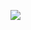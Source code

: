 ![]("https://github.com/youngji-cho/youngji-cho.github.io/tree/master/_posts/2017-01-07-한국의-전력수요-시계열-예측_files/figure-markdown_strict/unnamed-chunk-3-1.png")
